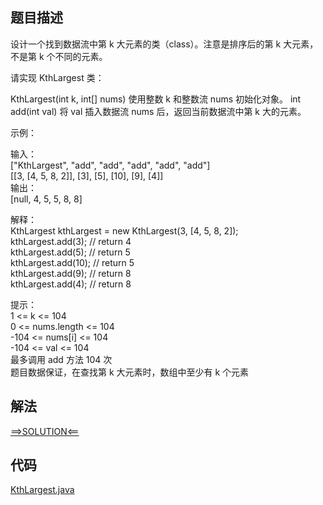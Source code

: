 ## 题目描述
设计一个找到数据流中第 k 大元素的类（class）。注意是排序后的第 k 大元素，不是第 k 个不同的元素。

请实现 KthLargest 类：

KthLargest(int k, int[] nums) 使用整数 k 和整数流 nums 初始化对象。
int add(int val) 将 val 插入数据流 nums 后，返回当前数据流中第 k 大的元素。
 

示例：

输入：
<br>["KthLargest", "add", "add", "add", "add", "add"]
<br>[[3, [4, 5, 8, 2]], [3], [5], [10], [9], [4]]
<br>输出：
<br>[null, 4, 5, 5, 8, 8]

解释：
<br>KthLargest kthLargest = new KthLargest(3, [4, 5, 8, 2]);
<br>kthLargest.add(3);   // return 4
<br>kthLargest.add(5);   // return 5
<br>kthLargest.add(10);  // return 5
<br>kthLargest.add(9);   // return 8
<br>kthLargest.add(4);   // return 8
 

提示：
<br>1 <= k <= 104
<br>0 <= nums.length <= 104
<br>-104 <= nums[i] <= 104
<br>-104 <= val <= 104
<br>最多调用 add 方法 104 次
<br>题目数据保证，在查找第 k 大元素时，数组中至少有 k 个元素

## 解法
[==>SOLUTION<==](https://leetcode-cn.com/problems/kth-largest-element-in-a-stream/solution/shu-ju-liu-zhong-de-di-k-da-yuan-su-by-l-woz8/)
## 代码
[KthLargest.java](https://github.com/Marshal7cc/leetcode-java/blob/master/src/priorityqueue/KthLargest.java)

